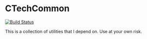 # CTechCommon

[![Build Status](https://travis-ci.org/tbreloff/CTechCommon.jl.svg?branch=master)](https://travis-ci.org/tbreloff/CTechCommon.jl)


This is a collection of utilities that I depend on.  Use at your own risk.